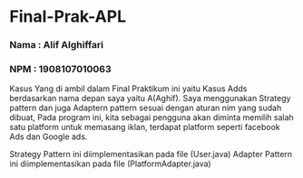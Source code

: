 # Final-Prak-APL
### Nama : Alif Alghiffari
### NPM : 1908107010063


Kasus Yang di ambil dalam Final Praktikum ini yaitu Kasus Adds berdasarkan nama depan saya yaitu A(Aghif). Saya menggunakan Strategy pattern dan juga Adaptern pattern sesuai dengan aturan nim yang sudah dibuat, Pada program ini, kita sebagai pengguna akan diminta memilih salah satu platform untuk memasang iklan, terdapat platform seperti facebook Ads dan Google ads.

Strategy Pattern ini diimplementasikan pada file (User.java)
Adapter Pattern ini diimplementasikan pada file (PlatformAdapter.java)
